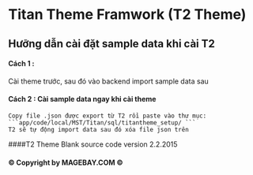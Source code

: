 # Titan Theme Framwork (T2 Theme)

## Hưỡng dẫn cài đặt sample data khi cài T2

#### Cách 1 :
 Cài theme trước, sau đó vào backend import sample data sau
#### Cách 2 : Cài sample data ngay khi cài theme 
	
	Copy file .json được export từ T2 rồi paste vào thư mục: 
	```app/code/local/MST/Titan/sql/titantheme_setup/ ```
	T2 sẽ tự động import data sau đó xóa file json trên

####T2 Theme Blank source code version 2.2.2015 

#### :copyright: Copyright by MAGEBAY.COM :copyright:
